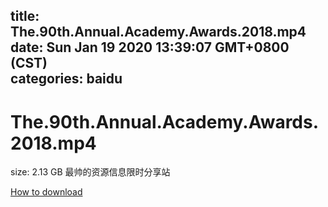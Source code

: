 
title: The.90th.Annual.Academy.Awards.2018.mp4
date: Sun Jan 19 2020 13:39:07 GMT+0800 (CST)    
categories: baidu
---

# The.90th.Annual.Academy.Awards.2018.mp4
size: 2.13 GB
 最帅的资源信息限时分享站
 

[How to download](https://bpcam.bemobtrk.com/go/2ceec3aa-1ca2-46d6-b9ff-aaa5c184517c?jno=5369)